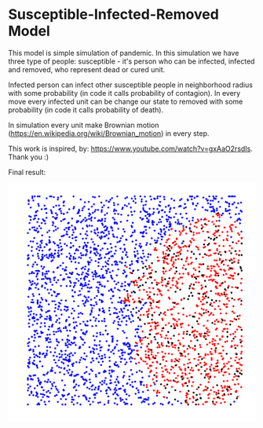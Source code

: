 # Susceptible-Infected-Removed Model

This model is simple simulation of pandemic. In this simulation we have three type of people: susceptible - it's person who can be infected, infected and removed, who represent dead or cured unit.

Infected person can infect other susceptible people in neighborhood radius with some probability (in code it calls probability of contagion). In every move every infected unit can be change our state to removed with some probability (in code it calls probability of death).

In simulation every unit make Brownian motion (https://en.wikipedia.org/wiki/Brownian_motion) in every step.

This work is inspired, by: https://www.youtube.com/watch?v=gxAaO2rsdIs. Thank you :)

Final result:

![alt text](https://github.com/KrzysztofSoja/Susceptible-Infected-Removed-Model/blob/master/pandemic_step.png)
